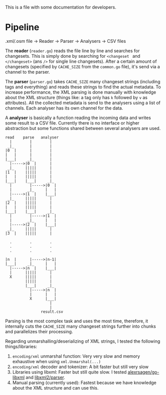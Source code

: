 This is a file with some documentation for developers.

# Pipeline

.xml/.osm file → Reader → Parser → Analysers → CSV files

The **reader** (`reader.go`) reads the file line by line and searches for changesets.
This is simply done by searching for `<changeset ` and `</changeset>` (ans `/>` for single line changesets).
After a certain amount of changesets (specified by `CACHE_SIZE` from the `common.go` file), it's send via a channel to the parser.

The **parser** (`parser.go`) takes `CACHE_SIZE` many changeset strings (including tags and everything) and reads these strings to find the actual metadata.
To increase performance, the XML parsing is done manually with knowledge about the XML structure (things like: a tag only has `k` followed by `v` as attributes).
All the collected metadata is send to the analysers using a list of channels.
Each analyser has its own channel for the data.

A **analyser** is basically a function reading the incoming data and writes some result to a CSV file.
Currently there is no interface or higher abstraction but some functions shared between several analysers are used.


```
read    parse   analyser
  |        |        |
 _|_       |        |
|0  |      |        |
|   |      |        |
|___|     _|_       |
  |----->|0  |      |
 _|_     |||||      |
|1  |    |||||      |
|   |    |||||      |
|___|    |___|     _|_
  |        |----->|0  |
  |       _|_     |   |
  |----->|1  |    |___|
 _|_     |||||      |
|2  |    |||||      |
|   |    |||||      |
|___|    |___|     _|_
  |        |----->|1  |
  |       _|_     |   |
  |----->|2  |    |___|
 _|_     |||||      |
|3  |    |||||      |

  .        .        .
  .        .        .
  .        .        .

|n  |      |----->|n-1|
|___|     _|_     |   |
  |----->|n  |    |___|
  |      |||||      |
  X      |||||      |
         |||||      |
         |___|     _|_
           |----->|n  |
           |      |   |
           X      |___|
                    |
                    |
                result.csv

```

Parsing is the most complex task and uses the most time, therefore, it internally cuts the `CACHE_SIZE` many changeset strings further into chunks and parallelizes their processing.

Regarding unmarshalling/deserializing of XML strings, I tested the following things/libraries:
1. `encoding/xml` unmarshal function: Very very slow and memory exhaustive when using `xml.Unmarshal(...)`
2. `encoding/xml` decoder and tokenizer: A bit faster but still very slow
3. Libraries using libxml: Faster but still quite slow. I tested [alexrsagen/go-libxml](https://github.com/alexrsagen/go-libxml) and [libxml2/parser](https://github.com/lestrrat-go/libxml2/parser).
4. Manual parsing (currently used): Fastest because we have knowledge about the XML structure and can use this.
